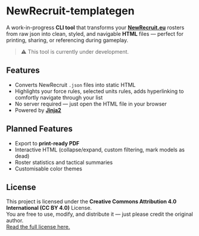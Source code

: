 # NewRecruit-templategen

A work-in-progress **CLI tool** that transforms your **[NewRecruit.eu](https://newrecruit.eu)** rosters from raw json into clean, styled, and navigable **HTML** files — perfect for printing, sharing, or referencing during gameplay.

> ⚠️ This tool is currently under development.

## Features

* Converts NewRecruit `.json` files into static HTML  
* Highlights your force rules, selected units rules, adds hyperlinking to comfortly navigate through your list  
* No server required — just open the HTML file in your browser  
* Powered by **[Jinja2](https://jinja.palletsprojects.com/)**

## Planned Features

* Export to **print-ready PDF**  
* Interactive HTML (collapse/expand, custom filtering, mark models as dead)  
* Roster statistics and tactical summaries  
* Customisable color themes

## License

This project is licensed under the **Creative Commons Attribution 4.0 International (CC BY 4.0)** License.  
You are free to use, modify, and distribute it — just please credit the original author.  
[Read the full license here.](https://creativecommons.org/licenses/by/4.0/)
